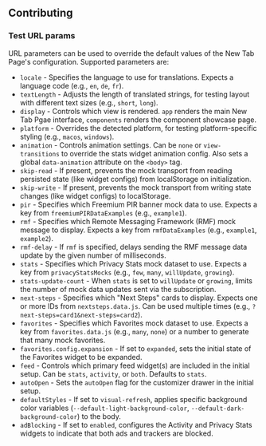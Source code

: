 ## Contributing

### Test URL params

URL parameters can be used to override the default values of the New Tab Page's configuration. Supported parameters are:

- `locale` - Specifies the language to use for translations. Expects a language code (e.g., `en`, `de`, `fr`).
- `textLength` - Adjusts the length of translated strings, for testing layout with different text sizes (e.g., `short`, `long`).
- `display` - Controls which view is rendered. `app` renders the main New Tab Pgae interface, `components` renders the component showcase page.
- `platform` - Overrides the detected platform, for testing platform-specific styling (e.g., `macos`, `windows`).
- `animation` - Controls animation settings. Can be `none` or `view-transitions` to override the stats widget animation config. Also sets a global `data-animation` attribute on the `<body>` tag.
- `skip-read` - If present, prevents the mock transport from reading persisted state (like widget configs) from localStorage on initialization.
- `skip-write` - If present, prevents the mock transport from writing state changes (like widget configs) to localStorage.
- `pir` - Specifies which Freemium PIR banner mock data to use. Expects a key from `freemiumPIRDataExamples` (e.g., `example1`).
- `rmf` - Specifies which Remote Messaging Framework (RMF) mock message to display. Expects a key from `rmfDataExamples` (e.g., `example1`, `example2`).
- `rmf-delay` - If `rmf` is specified, delays sending the RMF message data update by the given number of milliseconds.
- `stats` - Specifies which Privacy Stats mock dataset to use. Expects a key from `privacyStatsMocks` (e.g., `few`, `many`, `willUpdate`, `growing`).
- `stats-update-count` - When `stats` is set to `willUpdate` or `growing`, limits the number of mock data updates sent via the subscription.
- `next-steps` - Specifies which "Next Steps" cards to display. Expects one or more IDs from `nextsteps.data.js`. Can be used multiple times (e.g., `?next-steps=card1&next-steps=card2`).
- `favorites` - Specifies which Favorites mock dataset to use. Expects a key from `favorites.data.js` (e.g., `many`, `none`) or a number to generate that many mock favorites.
- `favorites.config.expansion` - If set to `expanded`, sets the initial state of the Favorites widget to be expanded.
- `feed` - Controls which primary feed widget(s) are included in the initial setup. Can be `stats`, `activity`, or `both`. Defaults to `stats`.
- `autoOpen` - Sets the `autoOpen` flag for the customizer drawer in the initial setup.
- `defaultStyles` - If set to `visual-refresh`, applies specific background color variables (`--default-light-background-color`, `--default-dark-background-color`) to the body.
- `adBlocking` - If set to `enabled`, configures the Activity and Privacy Stats widgets to indicate that both ads and trackers are blocked.
